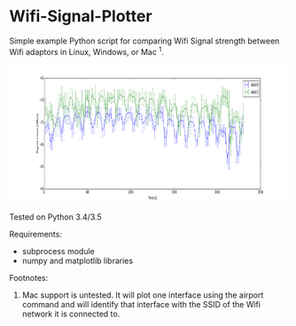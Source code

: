 # Wifi-Signal-Plotter
Simple example Python script for comparing Wifi Signal strength between Wifi adaptors in Linux, Windows, or Mac <sup>1</sup>.

<img src="ExamplePlotInLinux.png" height="250">

Tested on Python 3.4/3.5

Requirements:
  - subprocess module
  - numpy and matplotlib libraries

Footnotes:
  1. Mac support is untested. It will plot one interface using the airport command and will identify that interface with the SSID of the Wifi network it is connected to.